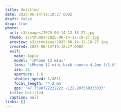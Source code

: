 ```yaml
---
title: Untitled
date: 2025-06-14T19:18:27.000Z
draft: false
drop: true
photo:
  url: s3/images/2025-06-14-12-18-27.jpg
  thumb: s3/thumbs/2025-06-14-12-18-27.jpg
  preview: s3/previews/2025-06-14-12-18-27.jpg
  created: 2025-06-14T19:18:27.000Z
  exif:
    make: Apple
    model: 'iPhone 12 mini'
    lens: 'iPhone 12 mini back camera 4.2mm f/1.6'
    iso: 32
    aperture: 1.6
    shutter_speed: 1/4831
    focal_length: '4.2 mm'
    gps: '47.7588722222222 -122.207558333333'
  title: Untitled
  caption: null
links: []
---
```


